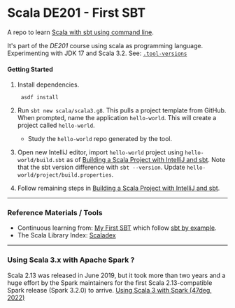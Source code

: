 # Scala DE201 - First SBT

A repo to learn [Scala with sbt using command line](https://docs.scala-lang.org/getting-started/index.html#using-the-command-line).

It's part of the _DE201_ course using scala as programming language. Experimenting with JDK 17 and Scala 3.2. See: [`.tool-versions`](./.tool-versions)

#### Getting Started

1. Install dependencies.
   ```
    asdf install
   ```

2. Run `sbt new scala/scala3.g8`. This pulls a project template from GitHub. When prompted, name the application `hello-world`. This will create a project called `hello-world`.
   - Study the `hello-world` repo generated by the tool.


3. Open new IntelliJ editor, import `hello-world` project using `hello-world/build.sbt` as of [Building a Scala Project with IntelliJ and sbt](https://docs.scala-lang.org/getting-started/intellij-track/building-a-scala-project-with-intellij-and-sbt.html#creating-the-project). Note that the sbt version difference with `sbt --version`. Update `hello-world/project/build.properties`.


4. Follow remaining steps in [Building a Scala Project with IntelliJ and sbt](https://docs.scala-lang.org/getting-started/intellij-track/building-a-scala-project-with-intellij-and-sbt.html#understanding-the-directory-structure).

---

### Reference Materials / Tools
- Continuous learning from: [My First SBT](https://github.com/yulian-tw/My-First-SBT) which follow [sbt by example](https://www.scala-sbt.org/1.x/docs/sbt-by-example.html).
- The Scala Library Index: [Scaladex](https://index.scala-lang.org/)

---

### Using Scala 3.x with Apache Spark ?

Scala 2.13 was released in June 2019, but it took more than two years and a huge effort by the Spark maintainers for
the first Scala 2.13-compatible Spark release (Spark 3.2.0) to arrive. [Using Scala 3 with Spark (47deg, 2022)](
https://www.47deg.com/blog/using-scala-3-with-spark/)
